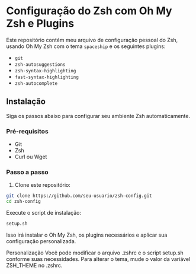# Configuração do Zsh com Oh My Zsh e Plugins

Este repositório contém meu arquivo de configuração pessoal do Zsh, usando Oh My Zsh com o tema `spaceship` e os seguintes plugins:

- `git`
- `zsh-autosuggestions`
- `zsh-syntax-highlighting`
- `fast-syntax-highlighting`
- `zsh-autocomplete`

## Instalação

Siga os passos abaixo para configurar seu ambiente Zsh automaticamente.

### Pré-requisitos

- Git
- Zsh
- Curl ou Wget

### Passo a passo

1. Clone este repositório:

```bash
git clone https://github.com/seu-usuario/zsh-config.git
cd zsh-config
```
Execute o script de instalação:

```bash
setup.sh
```

Isso irá instalar o Oh My Zsh, os plugins necessários e aplicar sua configuração personalizada.

Personalização
Você pode modificar o arquivo .zshrc e o script setup.sh conforme suas necessidades. Para alterar o tema, mude o valor da variável ZSH_THEME no .zshrc.